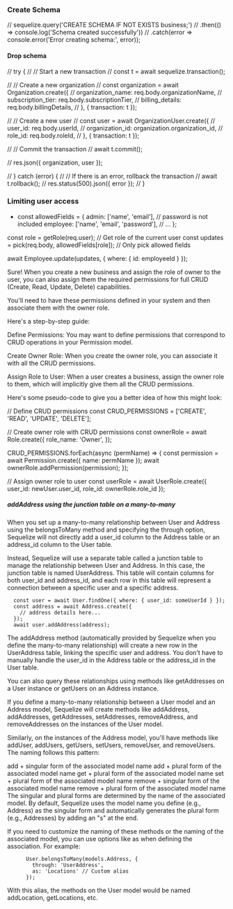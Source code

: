 



### Create Schema
  // sequelize.query('CREATE SCHEMA IF NOT EXISTS business;')
  // .then(() => console.log('Schema created successfully'))
  // .catch(error => console.error('Error creating schema:', error));

#### Drop schema
<!-- DROP SCHEMA business CASCADE; -->




  // try {
  //   // Start a new transaction
  //   const t = await sequelize.transaction();

  //   // Create a new organization
  //   const organization = await Organization.create({
  //     organization_name: req.body.organizationName,
  //     subscription_tier: req.body.subscriptionTier,
  //     billing_details: req.body.billingDetails,
  //   }, { transaction: t });

  //   // Create a new user
  //   const user = await OrganizationUser.create({
  //     user_id: req.body.userId,
  //     organization_id: organization.organization_id,
  //     role_id: req.body.roleId,
  //   }, { transaction: t });

  //   // Commit the transaction
  //   await t.commit();

  //   res.json({ organization, user });

  // } catch (error) {
  //   // If there is an error, rollback the transaction
  //   await t.rollback();
  //   res.status(500).json({ error });
  // }


  ### Limiting user access

- const allowedFields = {
  admin: ['name', 'email'], // password is not included
  employee: ['name', 'email', 'password'],
  // ...
};

const role = getRole(req.user); // Get role of the current user
const updates = pick(req.body, allowedFields[role]); // Only pick allowed fields

await Employee.update(updates, { where: { id: employeeId } });






Sure! When you create a new business and assign the role of owner to the user, you can also assign them the required permissions for full CRUD (Create, Read, Update, Delete) capabilities.

You'll need to have these permissions defined in your system and then associate them with the owner role.

Here's a step-by-step guide:

Define Permissions: You may want to define permissions that correspond to CRUD operations in your Permission model.

Create Owner Role: When you create the owner role, you can associate it with all the CRUD permissions.

Assign Role to User: When a user creates a business, assign the owner role to them, which will implicitly give them all the CRUD permissions.

Here's some pseudo-code to give you a better idea of how this might look:


// Define CRUD permissions
const CRUD_PERMISSIONS = ['CREATE', 'READ', 'UPDATE', 'DELETE'];

// Create owner role with CRUD permissions
const ownerRole = await Role.create({
  role_name: 'Owner',
});

CRUD_PERMISSIONS.forEach(async (permName) => {
  const permission = await Permission.create({ name: permName });
  await ownerRole.addPermission(permission);
});

// Assign owner role to user
const userRole = await UserRole.create({
  user_id: newUser.user_id,
  role_id: ownerRole.role_id
});


##### addAddress using the junction table on a many-to-many

When you set up a many-to-many relationship between User and Address using the belongsToMany method and specifying the through option, Sequelize will not directly add a user_id column to the Address table or an address_id column to the User table.

Instead, Sequelize will use a separate table called a junction table to manage the relationship between User and Address. In this case, the junction table is named UserAddress. This table will contain columns for both user_id and address_id, and each row in this table will represent a connection between a specific user and a specific address.



      const user = await User.findOne({ where: { user_id: someUserId } });
      const address = await Address.create({
        // address details here...
      });
      await user.addAddress(address);


The addAddress method (automatically provided by Sequelize when you define the many-to-many relationship) will create a new row in the UserAddress table, linking the specific user and address. You don't have to manually handle the user_id in the Address table or the address_id in the User table.

You can also query these relationships using methods like getAddresses on a User instance or getUsers on an Address instance.





If you define a many-to-many relationship between a User model and an Address model, Sequelize will create methods like addAddress, addAddresses, getAddresses, setAddresses, removeAddress, and removeAddresses on the instances of the User model.

Similarly, on the instances of the Address model, you'll have methods like addUser, addUsers, getUsers, setUsers, removeUser, and removeUsers.
The naming follows this pattern:

add + singular form of the associated model name
add + plural form of the associated model name
get + plural form of the associated model name
set + plural form of the associated model name
remove + singular form of the associated model name
remove + plural form of the associated model name
The singular and plural forms are determined by the name of the associated model. By default, Sequelize uses the model name you define (e.g., Address) as the singular form and automatically generates the plural form (e.g., Addresses) by adding an "s" at the end.

If you need to customize the naming of these methods or the naming of the associated model, you can use options like as when defining the association. For example:


          User.belongsToMany(models.Address, {
            through: 'UserAddress',
            as: 'Locations' // Custom alias
          });


With this alias, the methods on the User model would be named addLocation, getLocations, etc.